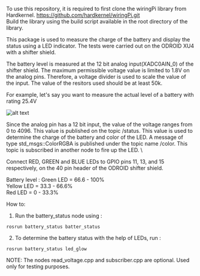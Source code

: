To use this repository, it is required to first clone the wiringPi library from Hardkernel.  https://github.com/hardkernel/wiringPi.git \
Build the library using the build script available in the root directory of the library. 

This package is used to measure the charge of the battery and display the status using a LED indicator. The tests were carried out on the ODROID XU4 with a shifter shield.

The battery level is measured at the 12 bit analog input(XADC0AIN_0) of the shifter shield. The maximum permissible voltage value is limited to 1.8V on the analog pins. Therefore, a voltage divider is used to scale the value of the input. 
The value of the resitors used should be at least 50k.

For example, let's say you want to measure the actual level of a battery with rating 25.4V

![alt text](https://github.com/ipa-fog-ab/battery_status/blob/master/imgs/battery.jpg)
 

Since the analog pin has a 12 bit input, the value of the voltage ranges from 0 to 4096.
This value is published on the topic /status. This value is used to determine the charge of the battery and color of the LED.
A message of type std_msgs::ColorRGBA is published under the topic name /color. This topic is subscribed in another node to fire up the LED. \

Connect RED, GREEN and BLUE LEDs to GPIO pins 11, 13, and 15 respectively, on the 40 pin header of the ODROID shifter shield.

Battery level :
Green LED = 66.6 - 100% \
Yellow LED = 33.3 - 66.6% \
Red LED = 0 - 33.3% 


How to:
1. Run the battery_status node using :
```
rosrun battery_status batter_status
```
2. To determine the battery status with the help of LEDs, run :
```
rosrun battery_status led_glow
```



NOTE: The nodes read_voltage.cpp and subscriber.cpp are optional. Used only for testing purposes.
